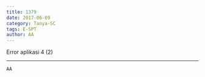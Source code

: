 ```yaml
---
title: 1379
date: 2017-06-09
category: Tanya-SC
tags: E-SPT
author: AA
---
```


Error aplikasi 4 (2)

---



`AA`
